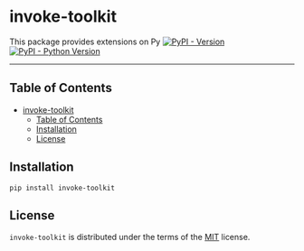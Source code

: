 # invoke-toolkit

This package provides extensions on Py
[![PyPI - Version](https://img.shields.io/pypi/v/invoke-toolkit.svg)](https://pypi.org/project/invoke-toolkit)
[![PyPI - Python Version](https://img.shields.io/pypi/pyversions/invoke-toolkit.svg)](https://pypi.org/project/invoke-toolkit)

-----

## Table of Contents

- [invoke-toolkit](#invoke-toolkit)
  - [Table of Contents](#table-of-contents)
  - [Installation](#installation)
  - [License](#license)

## Installation

```console
pip install invoke-toolkit
```

## License

`invoke-toolkit` is distributed under the terms of the [MIT](https://spdx.org/licenses/MIT.html) license.
